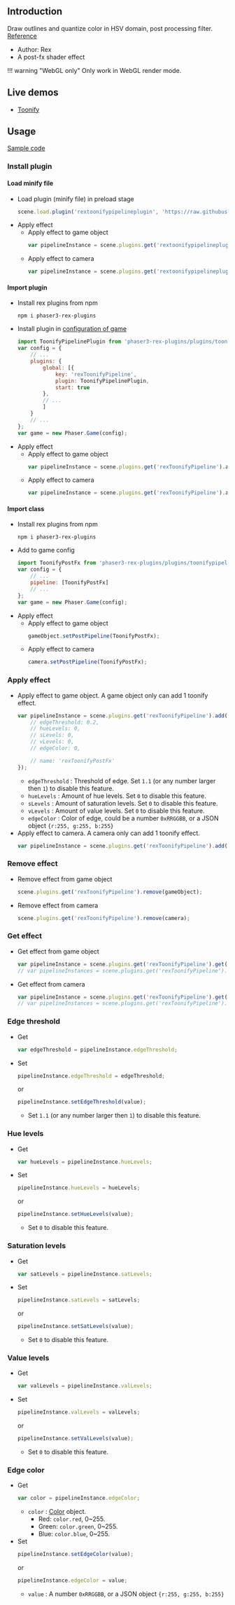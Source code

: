 ## Introduction

Draw outlines and quantize color in HSV domain, post processing filter. [Reference](https://www.geeks3d.com/20140523/glsl-shader-library-toonify-post-processing-filter/)

- Author: Rex
- A post-fx shader effect

!!! warning "WebGL only"
    Only work in WebGL render mode.

## Live demos

- [Toonify](https://codepen.io/rexrainbow/pen/ErWNXa)

## Usage

[Sample code](https://github.com/rexrainbow/phaser3-rex-notes/tree/master/examples/shader-toonify)

### Install plugin

#### Load minify file

- Load plugin (minify file) in preload stage
    ```javascript
    scene.load.plugin('rextoonifypipelineplugin', 'https://raw.githubusercontent.com/rexrainbow/phaser3-rex-notes/master/dist/rextoonifypipelineplugin.min.js', true);
    ```
- Apply effect
    - Apply effect to game object
        ```javascript
        var pipelineInstance = scene.plugins.get('rextoonifypipelineplugin').add(gameObject, config);
        ```
    - Apply effect to camera
        ```javascript
        var pipelineInstance = scene.plugins.get('rextoonifypipelineplugin').add(camera, config);
        ```

#### Import plugin

- Install rex plugins from npm
    ```
    npm i phaser3-rex-plugins
    ```
- Install plugin in [configuration of game](game.md#configuration)
    ```javascript
    import ToonifyPipelinePlugin from 'phaser3-rex-plugins/plugins/toonifypipeline-plugin.js';
    var config = {
        // ...
        plugins: {
            global: [{
                key: 'rexToonifyPipeline',
                plugin: ToonifyPipelinePlugin,
                start: true
            },
            // ...
            ]
        }
        // ...
    };
    var game = new Phaser.Game(config);
    ```
- Apply effect
    - Apply effect to game object
        ```javascript
        var pipelineInstance = scene.plugins.get('rexToonifyPipeline').add(gameObject, config);
        ```
    - Apply effect to camera
        ```javascript
        var pipelineInstance = scene.plugins.get('rexToonifyPipeline').add(camera, config);
        ```

#### Import class

- Install rex plugins from npm
    ```
    npm i phaser3-rex-plugins
    ```
- Add to game config
    ```javascript
    import ToonifyPostFx from 'phaser3-rex-plugins/plugins/toonifypipeline.js';
    var config = {
        // ...
        pipeline: [ToonifyPostFx]
        // ...
    };
    var game = new Phaser.Game(config);
    ```
- Apply effect
    - Apply effect to game object
        ```javascript
        gameObject.setPostPipeline(ToonifyPostFx);
        ```
    - Apply effect to camera
        ```javascript
        camera.setPostPipeline(ToonifyPostFx);
        ```

### Apply effect

- Apply effect to game object. A game object only can add 1 toonify effect.
    ```javascript
    var pipelineInstance = scene.plugins.get('rexToonifyPipeline').add(gameObject, {
        // edgeThreshold: 0.2,
        // hueLevels: 0,
        // sLevels: 0,
        // vLevels: 0,
        // edgeColor: 0,

        // name: 'rexToonifyPostFx'
    });
    ```
    - `edgeThreshold` : Threshold of edge. Set `1.1` (or any number larger then `1`) to disable this feature.
    - `hueLevels` : Amount of hue levels. Set `0` to disable this feature.
    - `sLevels` : Amount of saturation levels. Set `0` to disable this feature.
    - `vLevels` : Amount of value levels. Set `0` to disable this feature.
    - `edgeColor` : Color of edge, could be a number `0xRRGGBB`, or a JSON object `{r:255, g:255, b:255}`
- Apply effect to camera. A camera only can add 1 toonify effect.
    ```javascript
    var pipelineInstance = scene.plugins.get('rexToonifyPipeline').add(camera, config);
    ```

### Remove effect

- Remove effect from game object
    ```javascript
    scene.plugins.get('rexToonifyPipeline').remove(gameObject);
    ```
- Remove effect from camera
    ```javascript
    scene.plugins.get('rexToonifyPipeline').remove(camera);
    ```

### Get effect

- Get effect from game object
    ```javascript
    var pipelineInstance = scene.plugins.get('rexToonifyPipeline').get(gameObject)[0];
    // var pipelineInstances = scene.plugins.get('rexToonifyPipeline').get(gameObject);
    ```
- Get effect from camera
    ```javascript
    var pipelineInstance = scene.plugins.get('rexToonifyPipeline').get(camera)[0];
    // var pipelineInstances = scene.plugins.get('rexToonifyPipeline').get(camera);
    ```

### Edge threshold

- Get
    ```javascript
    var edgeThreshold = pipelineInstance.edgeThreshold;
    ```
- Set
    ```javascript
    pipelineInstance.edgeThreshold = edgeThreshold;
    ```
    or
    ```javascript
    pipelineInstance.setEdgeThreshold(value);
    ```
    - Set `1.1` (or any number larger then `1`) to disable this feature.

### Hue levels

- Get
    ```javascript
    var hueLevels = pipelineInstance.hueLevels;
    ```
- Set
    ```javascript
    pipelineInstance.hueLevels = hueLevels;
    ```
    or
    ```javascript
    pipelineInstance.setHueLevels(value);
    ```
    - Set `0` to disable this feature.

### Saturation levels

- Get
    ```javascript
    var satLevels = pipelineInstance.satLevels;
    ```
- Set
    ```javascript
    pipelineInstance.satLevels = satLevels;
    ```
    or
    ```javascript
    pipelineInstance.setSatLevels(value);
    ```
    - Set `0` to disable this feature.

### Value levels

- Get
    ```javascript
    var valLevels = pipelineInstance.valLevels;
    ```
- Set
    ```javascript
    pipelineInstance.valLevels = valLevels;
    ```
    or
    ```javascript
    pipelineInstance.setValLevels(value);
    ```
    - Set `0` to disable this feature.

### Edge color

- Get
    ```javascript
    var color = pipelineInstance.edgeColor;
    ```
    - `color` : [Color](color.md) object.
        - Red: `color.red`, 0~255.
        - Green: `color.green`, 0~255.
        - Blue: `color.blue`, 0~255.
- Set
    ```javascript
    pipelineInstance.setEdgeColor(value);
    ```
    or
    ```javascript
    pipelineInstance.edgeColor = value;
    ```
    - `value` : A number `0xRRGGBB`, or a JSON object `{r:255, g:255, b:255}`
